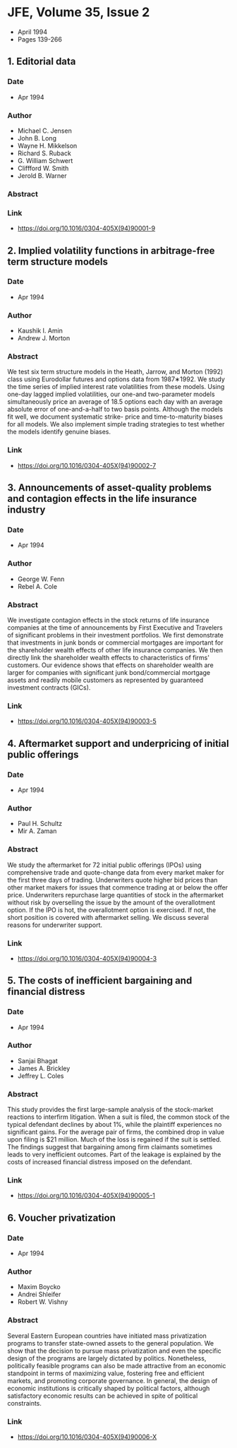 # JFE, Volume 35, Issue 2
- April 1994
- Pages 139-266

## 1. Editorial data
### Date
- Apr 1994
### Author
- Michael C. Jensen
- John B. Long
- Wayne H. Mikkelson
- Richard S. Ruback
- G. William Schwert
- Cliffford W. Smith
- Jerold B. Warner
### Abstract

### Link
- https://doi.org/10.1016/0304-405X(94)90001-9

## 2. Implied volatility functions in arbitrage-free term structure models
### Date
- Apr 1994
### Author
- Kaushik I. Amin
- Andrew J. Morton
### Abstract
We test six term structure models in the Heath, Jarrow, and Morton (1992) class using Eurodollar futures and options data from 1987∗1992. We study the time series of implied interest rate volatilities from these models. Using one-day lagged implied volatilities, our one-and two-parameter models simultaneously price an average of 18.5 options each day with an average absolute error of one-and-a-half to two basis points. Although the models fit well, we document systematic strike- price and time-to-maturity biases for all models. We also implement simple trading strategies to test whether the models identify genuine biases.
### Link
- https://doi.org/10.1016/0304-405X(94)90002-7

## 3. Announcements of asset-quality problems and contagion effects in the life insurance industry
### Date
- Apr 1994
### Author
- George W. Fenn
- Rebel A. Cole
### Abstract
We investigate contagion effects in the stock returns of life insurance companies at the time of announcements by First Executive and Travelers of significant problems in their investment portfolios. We first demonstrate that investments in junk bonds or commercial mortgages are important for the shareholder wealth effects of other life insurance companies. We then directly link the shareholder wealth effects to characteristics of firms' customers. Our evidence shows that effects on shareholder wealth are larger for companies with significant junk bond/commercial mortgage assets and readily mobile customers as represented by guaranteed investment contracts (GICs).
### Link
- https://doi.org/10.1016/0304-405X(94)90003-5

## 4. Aftermarket support and underpricing of initial public offerings
### Date
- Apr 1994
### Author
- Paul H. Schultz
- Mir A. Zaman
### Abstract
We study the aftermarket for 72 initial public offerings (IPOs) using comprehensive trade and quote-change data from every market maker for the first three days of trading. Underwriters quote higher bid prices than other market makers for issues that commence trading at or below the offer price. Underwriters repurchase large quantities of stock in the aftermarket without risk by overselling the issue by the amount of the overallotment option. If the IPO is hot, the overallotment option is exercised. If not, the short position is covered with aftermarket selling. We discuss several reasons for underwriter support.
### Link
- https://doi.org/10.1016/0304-405X(94)90004-3

## 5. The costs of inefficient bargaining and financial distress
### Date
- Apr 1994
### Author
- Sanjai Bhagat
- James A. Brickley
- Jeffrey L. Coles
### Abstract
This study provides the first large-sample analysis of the stock-market reactions to interfirm litigation. When a suit is filed, the common stock of the typical defendant declines by about 1%, while the plaintiff experiences no significant gains. For the average pair of firms, the combined drop in value upon filing is $21 million. Much of the loss is regained if the suit is settled. The findings suggest that bargaining among firm claimants sometimes leads to very inefficient outcomes. Part of the leakage is explained by the costs of increased financial distress imposed on the defendant.
### Link
- https://doi.org/10.1016/0304-405X(94)90005-1

## 6. Voucher privatization
### Date
- Apr 1994
### Author
- Maxim Boycko
- Andrei Shleifer
- Robert W. Vishny
### Abstract
Several Eastern European countries have initiated mass privatization programs to transfer state-owned assets to the general population. We show that the decision to pursue mass privatization and even the specific design of the programs are largely dictated by politics. Nonetheless, politically feasible programs can also be made attractive from an economic standpoint in terms of maximizing value, fostering free and efficient markets, and promoting corporate governance. In general, the design of economic institutions is critically shaped by political factors, although satisfactory economic results can be achieved in spite of political constraints.
### Link
- https://doi.org/10.1016/0304-405X(94)90006-X

